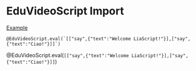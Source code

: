 <!--
author:   Fabian Bär
email: baerfabian@gmx.de

version: 0.0.1

@EduVideoScript.eval

<iframe
  src= https://fjangfaragesh.github.io/EduVideoScript/evs.html
  style="border:1px solid black"
  width="500"
  height="500"
  onload='this.contentWindow.postMessage(JSON.stringify({"command":"loadCode","code":@0}),"*")'>
</iframe>

@end

-->

# EduVideoScript Import

[Example](https://liascript.github.io/course/?https://fjangfaragesh.github.io/EduVideoScript/liaExample.md)

```
@EduVideoScript.eval(`[["say",{"text":"Welcome LiaScript!"}],["say",{"text":"Ciao!"}]]`)
```
@EduVideoScript.eval(`[["say",{"text":"Welcome LiaScript!"}],["say",{"text":"Ciao!"}]]`)
